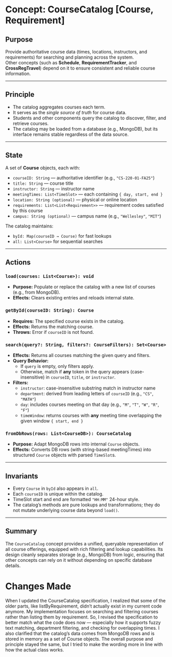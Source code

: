 # Concept: CourseCatalog [Course, Requirement]

## Purpose
Provide authoritative course data (times, locations, instructors, and requirements) for searching and planning across the system.  
Other concepts (such as **Schedule**, **RequirementTracker**, and **CrossRegTravel**) depend on it to ensure consistent and reliable course information.

---

## Principle
- The catalog aggregates courses each term.  
- It serves as the *single source of truth* for course data.  
- Students and other components query the catalog to discover, filter, and retrieve courses.  
- The catalog may be loaded from a database (e.g., MongoDB), but its interface remains stable regardless of the data source.

---

## State
A set of **Course** objects, each with:
- `courseID: String` — authoritative identifier (e.g., `"CS-220-01-FA25"`)  
- `title: String` — course title  
- `instructor: String` — instructor name  
- `meetingTimes: List<TimeSlot>` — each containing `{ day, start, end }`  
- `location: String (optional)` — physical or online location  
- `requirements: List<List<Requirement>>` — requirement codes satisfied by this course  
- `campus: String (optional)` — campus name (e.g., `"Wellesley"`, `"MIT"`)  

The catalog maintains:
- `byId: Map(courseID → Course)` for fast lookups  
- `all: List<Course>` for sequential searches

---

## Actions

### `load(courses: List<Course>): void`
- **Purpose:** Populate or replace the catalog with a new list of courses (e.g., from MongoDB).  
- **Effects:** Clears existing entries and reloads internal state.

### `getById(courseID: String): Course`
- **Requires:** The specified course exists in the catalog.  
- **Effects:** Returns the matching course.  
- **Throws:** Error if `courseID` is not found.  

### `search(query?: String, filters?: CourseFilters): Set<Course>`
- **Effects:** Returns all courses matching the given query and filters.  
- **Query Behavior:**  
  - If `query` is empty, only filters apply.  
  - Otherwise, match if **any** token in the query appears (case-insensitive) in `courseID`, `title`, or `instructor`.  
- **Filters:**  
  - `instructor`: case-insensitive substring match in instructor name  
  - `department`: derived from leading letters of `courseID` (e.g., `"CS"`, `"MATH"`)  
  - `day`: includes courses meeting on that day (e.g., `"M"`, `"T"`, `"W"`, `"R"`, `"F"`)  
  - `timeWindow`: returns courses with **any** meeting time overlapping the given window `{ start, end }`  

### `fromDbRows(rows: List<CourseDB>): CourseCatalog`
- **Purpose:** Adapt MongoDB rows into internal `Course` objects.  
- **Effects:** Converts DB rows (with string-based meetingTimes) into structured `Course` objects with parsed `TimeSlot`s.

---

## Invariants
- Every `Course` in `byId` also appears in `all`.  
- Each `courseID` is unique within the catalog.  
- TimeSlot start and end are formatted `"HH:MM"` 24-hour style.  
- The catalog’s methods are pure lookups and transformations; they do not mutate underlying course data beyond `load()`.

---

## Summary
The `CourseCatalog` concept provides a unified, queryable representation of all course offerings, equipped with rich filtering and lookup capabilities. Its design cleanly separates storage (e.g., MongoDB) from logic, ensuring that other concepts can rely on it without depending on specific database details.



# Changes Made

When I updated the CourseCatalog specification, I realized that some of the older parts, like listByRequirement, didn’t actually exist in my current code anymore. My implementation focuses on searching and filtering courses rather than listing them by requirement. So, I revised the specification to better match what the code does now — especially how it supports fuzzy text matching, department filtering, and checking for overlapping times. I also clarified that the catalog’s data comes from MongoDB rows and is stored in memory as a set of Course objects. The overall purpose and principle stayed the same, but I tried to make the wording more in line with how the actual class works.
